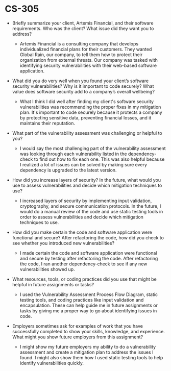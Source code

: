 # CS-305

- Briefly summarize your client, Artemis Financial, and their software requirements. Who was the client? What issue did they want you to address?
    - Artemis Financial is a consulting company that develops individualized financial plans for their customers. They wanted Global Rain, our company, to tell them how to protect their organization from external threats. Our company was tasked with identifying security vulnerabilities with their web-based software application. 

- What did you do very well when you found your client’s software security vulnerabilities? Why is it important to code securely? What value does software security add to a company’s overall wellbeing?
    - What I think I did well after finding my client's software security vulnerabilities was recommending the proper fixes in my mitigation plan. It's important to code securely because it protects a company by protecting sensitive data, preventing financial losses, and it maintains their reputation. 

- What part of the vulnerability assessment was challenging or helpful to you?
    - I would say the most challenging part of the vulnerability assessment was looking through each vulnerability listed in the dependency-check to find out how to fix each one. This was also helpful because I realized a lot of issues can be solved by making sure every dependency is upgraded to the latest version.

- How did you increase layers of security? In the future, what would you use to assess vulnerabilities and decide which mitigation techniques to use?
    - I increased layers of security by implementing input validation, cryptography, and secure communication protocols. In the future, I would do a manual review of the code and use static testing tools in order to assess vulnerabilities and decide which mitigation techniques to use. 
    
- How did you make certain the code and software application were functional and secure? After refactoring the code, how did you check to see whether you introduced new vulnerabilities?
    - I made certain the code and software application were functional and secure by testing after refactoring the code. After refactoring the code, I ran another dependency-check to see if any new vulnerabilities showed up. 
   
- What resources, tools, or coding practices did you use that might be helpful in future assignments or tasks?
    - I used the Vulnerability Assessment Process Flow Diagram, static testing tools, and coding practices like input validation and encapsulation. These can help guide me in future assignments or tasks by giving me a proper way to go about identifying issues in code. 
    
- Employers sometimes ask for examples of work that you have successfully completed to show your skills, knowledge, and experience. What might you show future employers from this assignment?
    - I might show my future employers my ability to do a vulnerability assessment and create a mitigation plan to address the issues I found. I might also show them how I used static testing tools to help identify vulnerabilities quickly.
